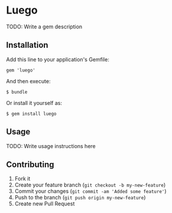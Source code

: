 # Luego

TODO: Write a gem description

## Installation

Add this line to your application's Gemfile:

    gem 'luego'

And then execute:

    $ bundle

Or install it yourself as:

    $ gem install luego

## Usage

TODO: Write usage instructions here

## Contributing

1. Fork it
2. Create your feature branch (`git checkout -b my-new-feature`)
3. Commit your changes (`git commit -am 'Added some feature'`)
4. Push to the branch (`git push origin my-new-feature`)
5. Create new Pull Request
